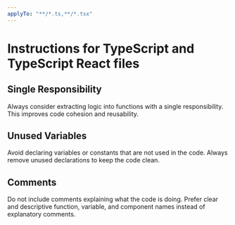 ```yaml
---
applyTo: "**/*.ts,**/*.tsx"
---
```


# Instructions for TypeScript and TypeScript React files

## Single Responsibility

Always consider extracting logic into functions with a single responsibility. This improves code cohesion and reusability.

## Unused Variables

Avoid declaring variables or constants that are not used in the code. Always remove unused declarations to keep the code clean.

## Comments

Do not include comments explaining what the code is doing. Prefer clear and descriptive function, variable, and component names instead of explanatory comments.
